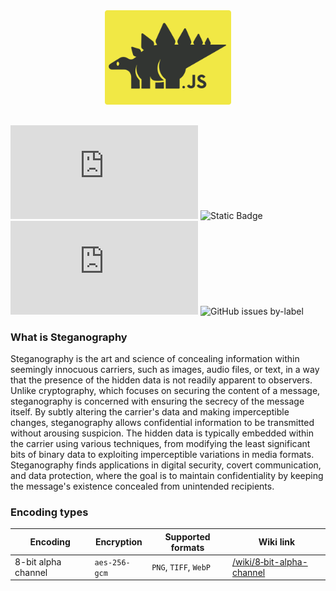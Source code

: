 <div align="center"><img src="/readme/stega-logo-background-rounded.svg" width="40%"/></div>

##

![npm](https://img.shields.io/npm/v/stega.js?style=for-the-badge&labelColor=%23313531&color=%23f1e845)
![Static Badge](https://img.shields.io/badge/supported_algorithms-1-we?style=for-the-badge&labelColor=%23313531&color=%23f1e845)
![GitHub](https://img.shields.io/github/license/notreeceharris/stega.js?style=for-the-badge&labelColor=%23313531&color=%23f1e845)
![GitHub issues by-label](https://img.shields.io/github/issues/notreeceharris/stega.js/new%20algorithm?style=for-the-badge&label=submitted%20algorithms&labelColor=%23313531&color=%23f1e845&cacheSeconds=0)


### What is Steganography
Steganography is the art and science of concealing information within seemingly innocuous carriers, such as images, audio files, or text, in a way that the presence of the hidden data is not readily apparent to observers. Unlike cryptography, which focuses on securing the content of a message, steganography is concerned with ensuring the secrecy of the message itself. By subtly altering the carrier's data and making imperceptible changes, steganography allows confidential information to be transmitted without arousing suspicion. The hidden data is typically embedded within the carrier using various techniques, from modifying the least significant bits of binary data to exploiting imperceptible variations in media formats. Steganography finds applications in digital security, covert communication, and data protection, where the goal is to maintain confidentiality by keeping the message's existence concealed from unintended recipients.

### Encoding types

Encoding | Encryption | Supported formats | Wiki link
--- | --- | --- | ---
8-bit alpha channel | `aes-256-gcm` | `PNG`, `TIFF`, `WebP` | [/wiki/8‐bit-alpha-channel](https://github.com/NotReeceHarris/stega.js/wiki/8%E2%80%90bit-alpha-channel)
